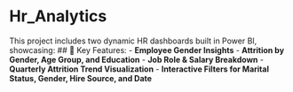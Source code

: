 # Hr_Analytics
This project includes two dynamic HR dashboards built in Power BI, showcasing:  ## 🧾 Key Features: - **Employee Gender Insights**   - **Attrition by Gender, Age Group, and Education**   - **Job Role &amp; Salary Breakdown**   - **Quarterly Attrition Trend Visualization**   - **Interactive Filters for Marital Status, Gender, Hire Source, and Date**
